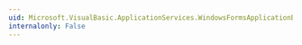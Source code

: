 ```yaml
---
uid: Microsoft.VisualBasic.ApplicationServices.WindowsFormsApplicationBase.SaveMySettingsOnExit
internalonly: False
---
```

